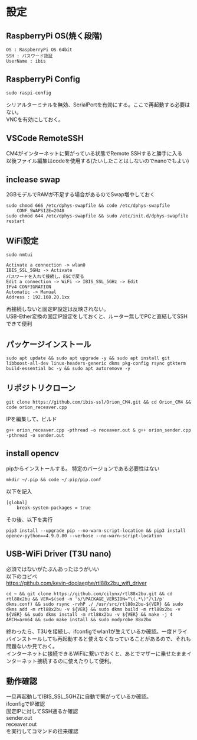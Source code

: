 # 設定
## RaspberryPi OS(焼く段階)
    OS : RaspberryPi OS 64bit
    SSH : パスワード認証
    UserName : ibis

## RaspberryPi Config
    sudo raspi-config
シリアルターミナルを無効、SerialPortを有効にする。ここで再起動する必要はない。  
VNCを有効にしておく。

## VSCode RemoteSSH
CM4がインターネットに繋がっている状態でRemote SSHすると勝手に入る  
以後ファイル編集はcodeを使用する(たいしたことはしないのでnanoでもよい)

## inclease swap
2GBモデルでRAMが不足する場合があるのでSwap増やしておく

    sudo chmod 666 /etc/dphys-swapfile && code /etc/dphys-swapfile
        CONF_SWAPSIZE=2048
    sudo chmod 644 /etc/dphys-swapfile && sudo /etc/init.d/dphys-swapfile restart

## WiFi設定
    sudo nmtui

    Activate a connection -> wlan0  
    IBIS_SSL_5GHz -> Activate
    パスワードを入れて接続し、ESCで戻る
    Edit a connection -> WiFi -> IBIS_SSL_5GHz -> Edit  
    IPv4 CONFIGRATION  
    Automatic -> Manual  
    Address : 192.168.20.1xx  

再接続しないと固定IP設定は反映されない。  
USB-Ether変換の固定IP設定をしておくと、ルーター無しでPCと直結してSSHできて便利

## パッケージインストール
    sudo apt update && sudo apt upgrade -y && sudo apt install git libboost-all-dev linux-headers-generic dkms pkg-config rsync gtkterm build-essential bc -y && sudo apt autoremove -y

## リポジトリクローン
    git clone https://github.com/ibis-ssl/Orion_CM4.git && cd Orion_CM4 && code orion_receaver.cpp

IPを編集して、ビルド

    g++ orion_receaver.cpp -pthread -o receaver.out & g++ orion_sender.cpp -pthread -o sender.out

## install opencv
pipからインストールする。
特定のバージョンである必要性はない

    mkdir ~/.pip && code ~/.pip/pip.conf
以下を記入

    [global]
        break-system-packages = true
その後、以下を実行　　

    pip3 install --upgrade pip --no-warn-script-location && pip3 install opencv-python==4.9.0.80 --verbose --no-warn-script-location

## USB-WiFi Driver (T3U nano)
必須ではないがたぶんあったほうがいい  
以下のコピペ  
https://github.com/kevin-doolaeghe/rtl88x2bu_wifi_driver

    cd ~ && git clone https://github.com/cilynx/rtl88x2bu.git && cd rtl88x2bu && VER=$(sed -n 's/\PACKAGE_VERSION="\(.*\)"/\1/p' dkms.conf) && sudo rsync -rvhP ./ /usr/src/rtl88x2bu-${VER} && sudo dkms add -m rtl88x2bu -v ${VER} && sudo dkms build -m rtl88x2bu -v ${VER} && sudo dkms install -m rtl88x2bu -v ${VER} && make -j 4 ARCH=arm64 && sudo make install && sudo modprobe 88x2bu

終わったら、T3Uを接続し、ifconfigでwlan1が生えているか確認。一度ドライバインストールしても再起動すると使えなくなっていることがあるので、それも問題ないか見ておく。  
インターネットに接続できるWiFiに繋いでおくと、あとでマザーに乗せたままインターネット接続するのに使えたりして便利。

## 動作確認
一旦再起動してIBIS_SSL_5GHZに自動で繋がっているか確認。  
ifconfigでIP確認  
固定IPに対してSSH通るか確認  
sender.out  
receaver.out  
を実行してコマンドの往来確認  
